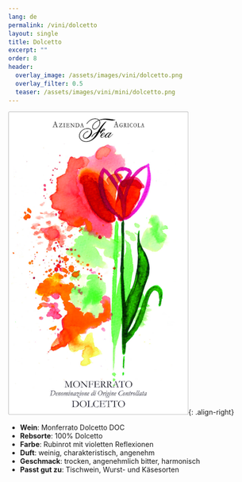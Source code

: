 ```yaml
---
lang: de 
permalink: /vini/dolcetto
layout: single
title: Dolcetto
excerpt: "" 
order: 8
header:
  overlay_image: /assets/images/vini/dolcetto.png
  overlay_filter: 0.5
  teaser: /assets/images/vini/mini/dolcetto.png
---
```

![Dolcetto](/assets/images/vini/dolcetto.png){: .align-right}

- **Wein**: Monferrato Dolcetto DOC
- **Rebsorte**: 100% Dolcetto 
- **Farbe**: Rubinrot mit violetten Reflexionen 
- **Duft**: weinig, charakteristisch, angenehm
- **Geschmack**: trocken, angenehmlich bitter, harmonisch 
- **Passt gut zu**: Tischwein, Wurst- und Käsesorten
